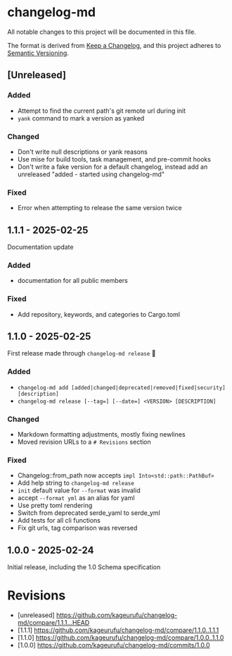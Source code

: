 # changelog-md

All notable changes to this project will be documented in this file.

The format is derived from [Keep a Changelog](https://keepachangelog.com/en/1.1.0/),
and this project adheres to [Semantic Versioning](https://semver.org/spec/v2.0.0.html).

## [Unreleased]

### Added

- Attempt to find the current path's git remote url during init
- `yank` command to mark a version as yanked

### Changed

- Don't write null descriptions or yank reasons
- Use mise for build tools, task management, and pre-commit hooks
- Don't write a fake version for a default changelog, instead add an unreleased "added - started using changelog-md"

### Fixed

- Error when attempting to release the same version twice

## 1.1.1 - 2025-02-25

Documentation update

### Added

- documentation for all public members

### Fixed

- Add repository, keywords, and categories to Cargo.toml

## 1.1.0 - 2025-02-25

First release made through `changelog-md release` 🎉

### Added

- `changelog-md add [added|changed|deprecated|removed|fixed|security] [description]`
- `changelog-md release [--tag=] [--date=] <VERSION> [DESCRIPTION]`

### Changed

- Markdown formatting adjustments, mostly fixing newlines
- Moved revision URLs to a `# Revisions` section

### Fixed

- Changelog::from_path now accepts `impl Into<std::path::PathBuf>`
- Add help string to `changelog-md release`
- `init` default value for `--format` was invalid
- accept `--format yml` as an alias for yaml
- Use pretty toml rendering
- Switch from deprecated serde_yaml to serde_yml
- Add tests for all cli functions
- Fix git urls, tag comparison was reversed

## 1.0.0 - 2025-02-24

Initial release, including the 1.0 Schema specification

# Revisions

- [unreleased] <https://github.com/kageurufu/changelog-md/compare/1.1.1...HEAD>
- [1.1.1] <https://github.com/kageurufu/changelog-md/compare/1.1.0..1.1.1>
- [1.1.0] <https://github.com/kageurufu/changelog-md/compare/1.0.0..1.1.0>
- [1.0.0] <https://github.com/kageurufu/changelog-md/commits/1.0.0>
